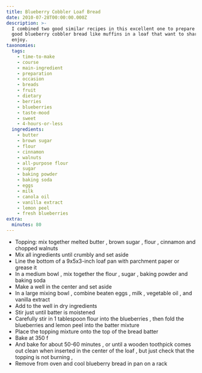 ```yaml
---
title: Blueberry Cobbler Loaf Bread
date: 2010-07-28T00:00:00.000Z
description: >-
  I combined two good similar recipes in this excellent one to prepare a really
  good blueberry cobbler bread like muffins in a loaf that want to share here.
  enjoy.
taxonomies:
  tags:
    - time-to-make
    - course
    - main-ingredient
    - preparation
    - occasion
    - breads
    - fruit
    - dietary
    - berries
    - blueberries
    - taste-mood
    - sweet
    - 4-hours-or-less
  ingredients:
    - butter
    - brown sugar
    - flour
    - cinnamon
    - walnuts
    - all-purpose flour
    - sugar
    - baking powder
    - baking soda
    - eggs
    - milk
    - canola oil
    - vanilla extract
    - lemon peel
    - fresh blueberries
extra:
  minutes: 80
---
```

 - Topping: mix together melted butter , brown sugar , flour , cinnamon and chopped walnuts
 - Mix all ingredients until crumbly and set aside
 - Line the bottom of a 9x5x3-inch loaf pan with parchment paper or grease it
 - In a medium bowl , mix together the flour , sugar , baking powder and baking soda
 - Make a well in the center and set aside
 - In a large mixing bowl , combine beaten eggs , milk , vegetable oil , and vanilla extract
 - Add to the well in dry ingredients
 - Stir just until batter is moistened
 - Carefully stir in 1 tablespoon flour into the blueberries , then fold the blueberries and lemon peel into the batter mixture
 - Place the topping mixture onto the top of the bread batter
 - Bake at 350 f
 - And bake for about 50-60 minutes , or until a wooden toothpick comes out clean when inserted in the center of the loaf , but just check that the topping is not burning ,
 - Remove from oven and cool blueberry bread in pan on a rack
